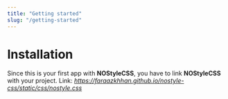 ```yaml
---
title: "Getting started"
slug: "/getting-started"
---
```


# Installation

Since this is your first app with **NOStyleCSS**, you have to link **NOStyleCSS** with your project.
Link: *https://faraazkhhan.github.io/nostyle-css/static/css/nostyle.css*
